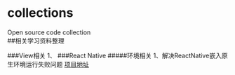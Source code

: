 # collections
Open source code collection<br>
##相关学习资料整理

###View相关
1、
###React Native
#####环境相关
1、解决ReactNative嵌入原生环境运行失败问题  [项目地址](https://github.com/Kennytian/embedded) <br>

